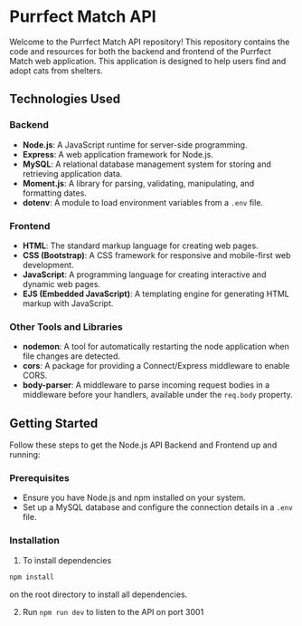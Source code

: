 # Purrfect Match API

Welcome to the Purrfect Match API repository! This repository contains the code and resources for both the backend and frontend of the Purrfect Match web application. This application is designed to help users find and adopt cats from shelters.

## Technologies Used

### Backend
- **Node.js**: A JavaScript runtime for server-side programming.
- **Express**: A web application framework for Node.js.
- **MySQL**: A relational database management system for storing and retrieving application data.
- **Moment.js**: A library for parsing, validating, manipulating, and formatting dates.
- **dotenv**: A module to load environment variables from a `.env` file.

### Frontend
- **HTML**: The standard markup language for creating web pages.
- **CSS (Bootstrap)**: A CSS framework for responsive and mobile-first web development.
- **JavaScript**: A programming language for creating interactive and dynamic web pages.
- **EJS (Embedded JavaScript)**: A templating engine for generating HTML markup with JavaScript.

### Other Tools and Libraries
- **nodemon**: A tool for automatically restarting the node application when file changes are detected.
- **cors**: A package for providing a Connect/Express middleware to enable CORS.
- **body-parser**: A middleware to parse incoming request bodies in a middleware before your handlers, available under the `req.body` property.

## Getting Started

Follow these steps to get the Node.js API Backend and Frontend up and running:

### Prerequisites
- Ensure you have Node.js and npm installed on your system.
- Set up a MySQL database and configure the connection details in a `.env` file.

### Installation

1. To install dependencies

```bash 
npm install 
``` 
on the root directory to install all dependencies.

2. Run ```npm run dev``` to listen to the API on port 3001

